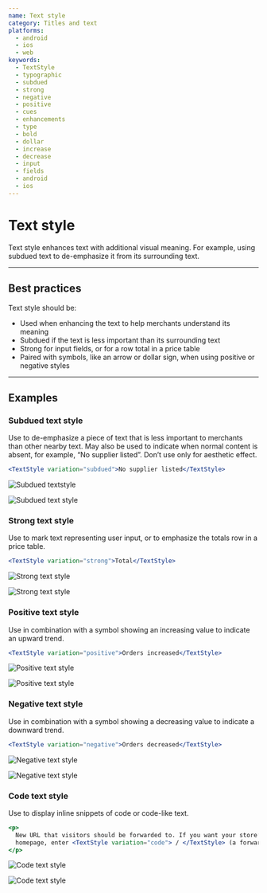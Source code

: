 ```yaml
---
name: Text style
category: Titles and text
platforms:
  - android
  - ios
  - web
keywords:
  - TextStyle
  - typographic
  - subdued
  - strong
  - negative
  - positive
  - cues
  - enhancements
  - type
  - bold
  - dollar
  - increase
  - decrease
  - input
  - fields
  - android
  - ios
---
```


# Text style

Text style enhances text with additional visual meaning. For example, using subdued text to de-emphasize it from its surrounding text.

---

## Best practices

Text style should be:

- Used when enhancing the text to help merchants understand its meaning
- Subdued if the text is less important than its surrounding text
- Strong for input fields, or for a row total in a price table
- Paired with symbols, like an arrow or dollar sign, when using positive or negative styles

---

## Examples

### Subdued text style

Use to de-emphasize a piece of text that is less important to merchants than other nearby text. May also be used to indicate when normal content is absent, for example, “No supplier listed”. Don’t use only for aesthetic effect.

```jsx
<TextStyle variation="subdued">No supplier listed</TextStyle>
```

<!-- content-for: android -->

![Subdued textstyle](components/TextStyle/android/subdued.png)

<!-- /content-for -->

<!-- content-for: ios -->

![Subdued text style](components/TextStyle/ios/subdued.png)

<!-- /content-for -->

### Strong text style

Use to mark text representing user input, or to emphasize the totals row in a price table.

```jsx
<TextStyle variation="strong">Total</TextStyle>
```

<!-- content-for: android -->

![Strong text style](components/TextStyle/android/strong.png)

<!-- /content-for -->

<!-- content-for: ios -->

![Strong text style](components/TextStyle/ios/strong.png)

<!-- /content-for -->

### Positive text style

Use in combination with a symbol showing an increasing value to indicate an upward trend.

```jsx
<TextStyle variation="positive">Orders increased</TextStyle>
```

<!-- content-for: android -->

![Positive text style](components/TextStyle/android/positive.png)

<!-- /content-for -->

<!-- content-for: ios -->

![Positive text style](components/TextStyle/ios/positive.png)

<!-- /content-for -->

### Negative text style

Use in combination with a symbol showing a decreasing value to indicate a downward trend.

```jsx
<TextStyle variation="negative">Orders decreased</TextStyle>
```

<!-- content-for: android -->

![Negative text style](components/TextStyle/android/negative.png)

<!-- /content-for -->

<!-- content-for: ios -->

![Negative text style](components/TextStyle/ios/negative.png)

<!-- /content-for -->

### Code text style

Use to display inline snippets of code or code-like text.

```jsx
<p>
  New URL that visitors should be forwarded to. If you want your store’s
  homepage, enter <TextStyle variation="code"> / </TextStyle> (a forward slash).
</p>
```

<!-- content-for: android -->

![Code text style](components/TextStyle/android/code.png)

<!-- /content-for -->

<!-- content-for: ios -->

![Code text style](components/TextStyle/ios/code.png)

<!-- /content-for -->
